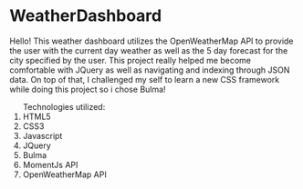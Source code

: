 # WeatherDashboard

Hello! This weather dashboard utilizes the OpenWeatherMap API to provide the user with the current day weather as well as the 5 day forecast for the city specified by the user. This project really helped me become comfortable with JQuery as well as navigating and indexing through JSON data. On top of that, I challenged my self to learn a new CSS framework while doing this project so i chose Bulma!

<ol>Technologies utilized:
  <li>HTML5</li>
  <li>CSS3</li>
  <li>Javascript</li>
  <li>JQuery</li>
  <li>Bulma</li>
  <li>MomentJs API</li>
  <li>OpenWeatherMap API</li>
  </ol>
